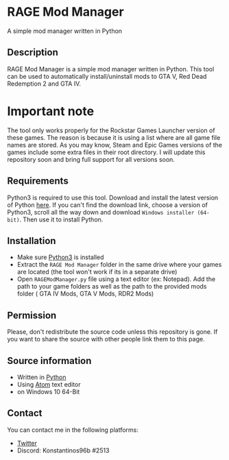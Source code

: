 # RAGE Mod Manager
A simple mod manager written in Python

## Description
RAGE Mod Manager is a simple mod manager written in Python. This tool can be used to automatically install/uninstall mods to GTA V, Red Dead Redemption 2 and GTA IV.

# Important note
The tool only works properly for the Rockstar Games Launcher version of these games. The reason is because it is using a list where are all game  file names are stored. As you may know, Steam and Epic Games versions of the games include some extra files in their root directory. I will update this repository soon and bring full support for all versions soon.

## Requirements
Python3 is required to use this tool. Download and install the latest version of Python [here](https://www.python.org/downloads/). If you can't find the download link, choose a version of Python3, scroll all the way down and download `Windows installer (64-bit)`. Then use it to install Python.

## Installation
- Make sure [Python3](https://www.python.org/downloads/) is installed
- Extract the `RAGE Mod Manager` folder in the same drive where your games are located (the tool won't work if its in a separate drive)
- Open `RAGEModManager.py` file using a text editor (ex: Notepad). Add the path to your game folders as well as the path to the provided mods folder ( GTA IV Mods, GTA V Mods, RDR2 Mods)

## Permission
Please, don't redistribute the source code unless this repository is gone. If you want to share the source with other people link them to this page.


## Source information
- Written in [Python](https://www.python.org/downloads/)
- Using [Atom](https://atom.io/) text editor
- on Windows 10 64-Bit

## Contact
You can contact me in the following platforms:
- [Twitter](https://twitter.com/konstantinos96b)
- Discord: Konstantinos96b #2513
